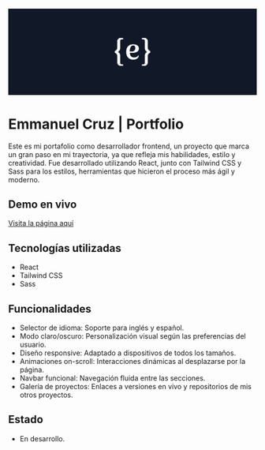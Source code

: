 ![](https://github.com/EmmaLCruz/emmanuelcruz/blob/main/public/portfolio-banner.jpg)
# Emmanuel Cruz | Portfolio

Este es mi portafolio como desarrollador frontend, un proyecto que marca un gran paso en mi trayectoria, ya que refleja mis habilidades, estilo y creatividad. Fue desarrollado utilizando React, junto con Tailwind CSS y Sass para los estilos, herramientas que hicieron el proceso más ágil y moderno.

## Demo en vivo
[Visita la página aquí](https://emmanuel-cruz.vercel.app/)

## Tecnologías utilizadas
- React
- Tailwind CSS
- Sass

## Funcionalidades
- Selector de idioma: Soporte para inglés y español.
- Modo claro/oscuro: Personalización visual según las preferencias del usuario.
- Diseño responsive: Adaptado a dispositivos de todos los tamaños.
- Animaciones on-scroll: Interacciones dinámicas al desplazarse por la página.
- Navbar funcional: Navegación fluida entre las secciones.
- Galería de proyectos: Enlaces a versiones en vivo y repositorios de mis otros proyectos.

## Estado
- En desarrollo.
